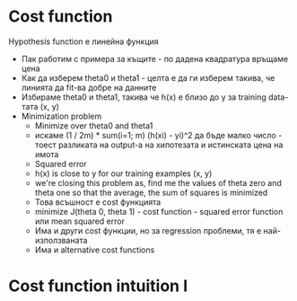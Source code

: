 # Cost function
Hypothesis function е линейна функция
- Пак работим с примера за къщите - по дадена квадратура връщаме цена
- Как да изберем theta0 и theta1 - целта е да ги изберем такива, че линията да fit-ва добре на данните
- Избираме theta0 и theta1, такива че h(x) е близо до y за training data-тата (x, y)
- Minimization problem
    - Minimize over theta0 and theta1
    - искаме (1 / 2m) * sum(i=1; m) (h(xi) - yi)^2 да бъде малко число - тоест разликата на output-а на хипотезата и истинската цена на имота
    - Squared error
    - h(x) is close to y for our training examples (x, y)
    - we're closing this problem as, find me the values of theta zero and theta one so that the average, the sum of squares is minimized
    - Това всъшност е cost функцията
    - minimize J(theta 0, theta 1) - cost function - squared error function или mean squared error
    - Има и други cost функции, но за regression проблеми, тя е най-използваната
    - Има и alternative cost functions

# Cost function intuition I
